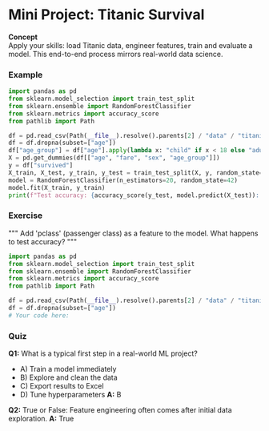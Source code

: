 # Mini Project: Titanic Survival

**Concept**  
Apply your skills: load Titanic data, engineer features, train and evaluate a model. This end-to-end process mirrors real-world data science.

### Example
```python
import pandas as pd
from sklearn.model_selection import train_test_split
from sklearn.ensemble import RandomForestClassifier
from sklearn.metrics import accuracy_score
from pathlib import Path

df = pd.read_csv(Path(__file__).resolve().parents[2] / "data" / "titanic.csv")
df = df.dropna(subset=["age"])
df["age_group"] = df["age"].apply(lambda x: "child" if x < 18 else "adult")
X = pd.get_dummies(df[["age", "fare", "sex", "age_group"]])
y = df["survived"]
X_train, X_test, y_train, y_test = train_test_split(X, y, random_state=42)
model = RandomForestClassifier(n_estimators=20, random_state=42)
model.fit(X_train, y_train)
print(f"Test accuracy: {accuracy_score(y_test, model.predict(X_test)):.2f}")
```

### Exercise
"""
Add 'pclass' (passenger class) as a feature to the model. What happens to test accuracy?
"""
```python
import pandas as pd
from sklearn.model_selection import train_test_split
from sklearn.ensemble import RandomForestClassifier
from sklearn.metrics import accuracy_score
from pathlib import Path

df = pd.read_csv(Path(__file__).resolve().parents[2] / "data" / "titanic.csv")
df = df.dropna(subset=["age"])
# Your code here:
```

### Quiz
**Q1:** What is a typical first step in a real-world ML project?
- A) Train a model immediately
- B) Explore and clean the data
- C) Export results to Excel
- D) Tune hyperparameters
**A:** B

**Q2:** True or False: Feature engineering often comes after initial data exploration.
**A:** True